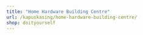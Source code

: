 ```yaml
---
title: "Home Hardware Building Centre"
url: /kapuskasing/home-hardware-building-centre/
shop: doityourself
---
```

